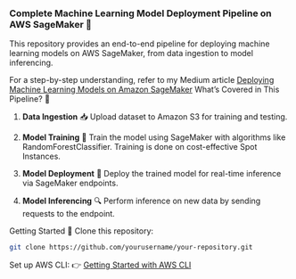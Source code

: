### Complete Machine Learning Model Deployment Pipeline on AWS SageMaker 🌟

This repository provides an end-to-end pipeline for deploying machine learning models on AWS SageMaker, from data ingestion to model inferencing.

For a step-by-step understanding, refer to my Medium article [Deploying Machine Learning Models on Amazon SageMaker](https://medium.com/@mudgal.anjali.am/deploying-machine-learning-models-on-amazon-sagemaker-a-comprehensive-guide-adb72b3b95b0)
What’s Covered in This Pipeline? 🚀
1. **Data Ingestion** 📥
Upload dataset to Amazon S3 for training and testing.

3. **Model Training** 🔧
Train the model using SageMaker with algorithms like RandomForestClassifier. Training is done on cost-effective Spot Instances.

4. **Model Deployment** 🚀
Deploy the trained model for real-time inference via SageMaker endpoints.

6. **Model Inferencing** 🔍
Perform inference on new data by sending requests to the endpoint.

Getting Started 🚀
Clone this repository:
```bash
git clone https://github.com/yourusername/your-repository.git
```


Set up AWS CLI:
👉 [Getting Started with AWS CLI](https://medium.com/@mudgal.anjali.am/getting-started-with-aws-cli-your-complete-setup-guide-9d96a399e950)




